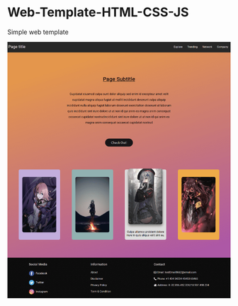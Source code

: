 # Web-Template-HTML-CSS-JS

Simple web template

<img src="https://github.com/Rufi512/Web-Template-HTML-CSS-JS/blob/master/capture.png"/>
